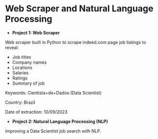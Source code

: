 # Web Scraper and Natural Language Processing

- **Project 1: Web Scraper**

Web scraper built in Python to scrape indeed.com page job listings to reveal:

- Job titles
- Company names
- Locations
- Salaries
- Ratings
- Summary of job

Keywords: Cientista+de+Dados (Data Scientist)

Country: Brazil

Date of extraction: 10/09/2023

- **Project 2: Natural Language Processing (NLP)**

Improving a Data Scientist job search with NLP.
